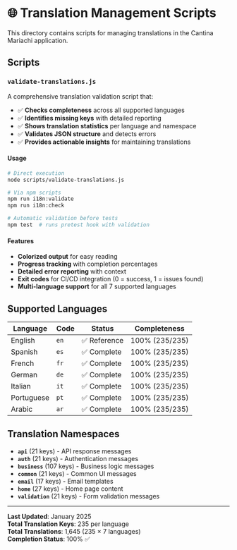 # 🌐 Translation Management Scripts

This directory contains scripts for managing translations in the Cantina Mariachi application.

## Scripts

### `validate-translations.js`

A comprehensive translation validation script that:

- ✅ **Checks completeness** across all supported languages
- ✅ **Identifies missing keys** with detailed reporting
- ✅ **Shows translation statistics** per language and namespace
- ✅ **Validates JSON structure** and detects errors
- ✅ **Provides actionable insights** for maintaining translations

#### Usage

```bash
# Direct execution
node scripts/validate-translations.js

# Via npm scripts
npm run i18n:validate
npm run i18n:check

# Automatic validation before tests
npm test  # runs pretest hook with validation
```

#### Features

- **Colorized output** for easy reading
- **Progress tracking** with completion percentages  
- **Detailed error reporting** with context
- **Exit codes** for CI/CD integration (0 = success, 1 = issues found)
- **Multi-language support** for all 7 supported languages

## Supported Languages

| Language | Code | Status | Completeness |
|----------|------|--------|--------------|
| English | `en` | ✅ Reference | 100% (235/235) |
| Spanish | `es` | ✅ Complete | 100% (235/235) |
| French | `fr` | ✅ Complete | 100% (235/235) |
| German | `de` | ✅ Complete | 100% (235/235) |
| Italian | `it` | ✅ Complete | 100% (235/235) |
| Portuguese | `pt` | ✅ Complete | 100% (235/235) |
| Arabic | `ar` | ✅ Complete | 100% (235/235) |

## Translation Namespaces

- **`api`** (21 keys) - API response messages
- **`auth`** (21 keys) - Authentication messages  
- **`business`** (107 keys) - Business logic messages
- **`common`** (21 keys) - Common UI messages
- **`email`** (17 keys) - Email templates
- **`home`** (27 keys) - Home page content
- **`validation`** (21 keys) - Form validation messages

---

**Last Updated**: January 2025  
**Total Translation Keys**: 235 per language  
**Total Translations**: 1,645 (235 × 7 languages)  
**Completion Status**: 100% ✅